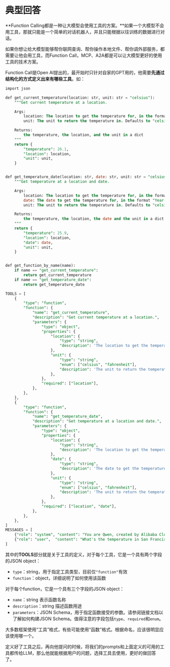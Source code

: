 # 典型回答


**Function Calling都是一种让大模型会使用工具的方案。**如果一个大模型不会用工具，那就只能是一个简单的对话机器人，并且只能根据以往训练的数据进行对话。



如果你想让给大模型能够帮你联网查询、帮你操作本地文件、帮你调外部服务，都需要让他会用工具，而Function Call，MCP、A2A都是可以让大模型更好的使用工具的技术方案。



Function Call是Open AI提出的，最开始时只针对自家的GPT用的，他需要**先通过结构化的方式定义出来有哪些工具**。如：



```sql
import json

def get_current_temperature(location: str, unit: str = "celsius"):
    """Get current temperature at a location.

    Args:
        location: The location to get the temperature for, in the format "City, State, Country".
        unit: The unit to return the temperature in. Defaults to "celsius". (choices: ["celsius", "fahrenheit"])

    Returns:
        the temperature, the location, and the unit in a dict
    """
    return {
        "temperature": 26.1,
        "location": location,
        "unit": unit,
    }


def get_temperature_date(location: str, date: str, unit: str = "celsius"):
    """Get temperature at a location and date.

    Args:
        location: The location to get the temperature for, in the format "City, State, Country".
        date: The date to get the temperature for, in the format "Year-Month-Day".
        unit: The unit to return the temperature in. Defaults to "celsius". (choices: ["celsius", "fahrenheit"])

    Returns:
        the temperature, the location, the date and the unit in a dict
    """
    return {
        "temperature": 25.9,
        "location": location,
        "date": date,
        "unit": unit,
    }


def get_function_by_name(name):
    if name == "get_current_temperature":
        return get_current_temperature
    if name == "get_temperature_date":
        return get_temperature_date

TOOLS = [
    {
        "type": "function",
        "function": {
            "name": "get_current_temperature",
            "description": "Get current temperature at a location.",
            "parameters": {
                "type": "object",
                "properties": {
                    "location": {
                        "type": "string",
                        "description": 'The location to get the temperature for, in the format "City, State, Country".',
                    },
                    "unit": {
                        "type": "string",
                        "enum": ["celsius", "fahrenheit"],
                        "description": 'The unit to return the temperature in. Defaults to "celsius".',
                    },
                },
                "required": ["location"],
            },
        },
    },
    {
        "type": "function",
        "function": {
            "name": "get_temperature_date",
            "description": "Get temperature at a location and date.",
            "parameters": {
                "type": "object",
                "properties": {
                    "location": {
                        "type": "string",
                        "description": 'The location to get the temperature for, in the format "City, State, Country".',
                    },
                    "date": {
                        "type": "string",
                        "description": 'The date to get the temperature for, in the format "Year-Month-Day".',
                    },
                    "unit": {
                        "type": "string",
                        "enum": ["celsius", "fahrenheit"],
                        "description": 'The unit to return the temperature in. Defaults to "celsius".',
                    },
                },
                "required": ["location", "date"],
            },
        },
    },
]
MESSAGES = [
    {"role": "system", "content": "You are Qwen, created by Alibaba Cloud. You are a helpful assistant.\n\nCurrent Date: 2024-09-30"},
    {"role": "user",  "content": "What's the temperature in San Francisco now? How about tomorrow?"},
]
```



其中的**TOOLS**部分就是关于工具的定义，对于每个工具，它是一个具有两个字段的JSON object：

+ `type`：string，用于指定工具类型，目前仅`"function"`有效
+ `function`：object，详细说明了如何使用该函数

对于每个function，它是一个具有三个字段的JSON object：

+ `name`：string 表示函数名称
+ `description`：string 描述函数用途
+ `parameters`：JSON Schema，用于指定函数接受的参数。请参阅链接文档以了解如何构建JSON Schema。值得注意的字段包括`type`、`required`和`enum`。

大多数框架使用“工具”格式，有些可能使用“函数”格式。根据命名，应该很明显应该使用哪一个。



定义好了工具之后，再向他提问的时候，将我们的prompts和上面定义的可用的工具都传给LLM，那么他就能根据用户的问题，选择工具去使用，更好的做回答了。











